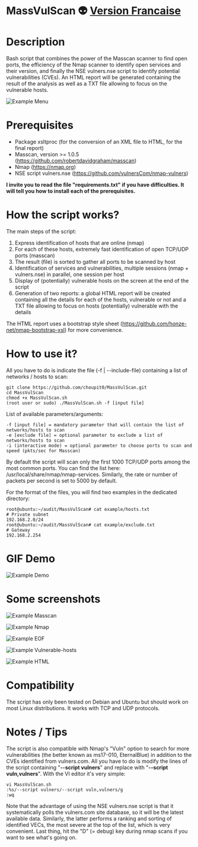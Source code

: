 # MassVulScan :alien: [Version Francaise](https://github.com/choupit0/MassVulScan/blob/master/README.md)
# Description
Bash script that combines the power of the Masscan scanner to find open ports, the efficiency of the Nmap scanner to identify open services and their version, and finally the NSE vulners.nse script to identify potential vulnerabilities (CVEs). An HTML report will be generated containing the result of the analysis as well as a TXT file allowing to focus on the vulnerable hosts.

![Example Menu](screenshots/Menu.PNG)

# Prerequisites
- Package xsltproc (for the conversion of an XML file to HTML, for the final report)
- Masscan, version >= 1.0.5 (https://github.com/robertdavidgraham/masscan)
- Nmap (https://nmap.org)
- NSE script vulners.nse (https://github.com/vulnersCom/nmap-vulners)

**I invite you to read the file "requirements.txt" if you have difficulties. It will tell you how to install each of the prerequisites.**
# How the script works?
The main steps of the script:
1) Express identification of hosts that are online (nmap)
2) For each of these hosts, extremely fast identification of open TCP/UDP ports (masscan)
3) The result (file) is sorted to gather all ports to be scanned by host
4) Identification of services and vulnerabilities, multiple sessions (nmap + vulners.nse) in parallel, one session per host
5) Display of (potentially) vulnerable hosts on the screen at the end of the script
6) Generation of two reports: a global HTML report will be created containing all the details for each of the hosts, vulnerable or not and a TXT file allowing to focus on hosts (potentially) vulnerable with the details

The HTML report uses a bootstrap style sheet (https://github.com/honze-net/nmap-bootstrap-xsl) for more convenience.
# How to use it?
All you have to do is indicate the file (-f | --include-file) containing a list of networks / hosts to scan:
```
git clone https://github.com/choupit0/MassVulScan.git
cd MassVulScan
chmod +x MassVulScan.sh
(root user or sudo) ./MassVulScan.sh -f [input file]
```
List of available parameters/arguments:
```
-f [input file] = mandatory parameter that will contain the list of networks/hosts to scan
-e [exclude file] = optional parameter to exclude a list of networks/hosts to scan
-i (interactive mode) = optional parameter to choose ports to scan and speed (pkts/sec for Masscan)
```
By default the script will scan only the first 1000 TCP/UDP ports among the most common ports. You can find the list here: /usr/local/share/nmap/nmap-services. Similarly, the rate or number of packets per second is set to 5000 by default.

For the format of the files, you will find two examples in the dedicated directory:
```
root@ubuntu:~/audit/MassVulScan# cat example/hosts.txt
# Private subnet
192.168.2.0/24
root@ubuntu:~/audit/MassVulScan# cat example/exclude.txt
# Gateway
192.168.2.254
```
# GIF Demo
![Example Demo](demo/MassVulScan_Demo.gif)
# Some screenshots
![Example Masscan](screenshots/Masscan.PNG)

![Example Nmap](screenshots/Nmap.PNG)

![Example EOF](screenshots/End-of-script.PNG)

![Example Vulnerable-hosts](screenshots/Ex-vulnerable-host-found.PNG)

![Example HTML](screenshots/HTML.PNG)
# Compatibility
The script has only been tested on Debian and Ubuntu but should work on most Linux distributions. It works with TCP and UDP protocols.
# Notes / Tips
The script is also compatible with Nmap's "Vuln" option to search for more vulnerabilities (the better known as ms17-010, EternalBlue) in addition to the CVEs identified from vulners.com. All you have to do is modify the lines of the script containing "**--script vulners**" and replace with "**--script vuln,vulners**".
With the VI editor it's very simple:
```
vi MassVulScan.sh
:%s/--script vulners/--script vuln,vulners/g
:wq
```
Note that the advantage of using the NSE vulners.nse script is that it systematically polls the vulners.com site database, so it will be the latest available data. Similarly, the latter performs a ranking and sorting of identified VECs, the most severe at the top of the list, which is very convenient.
Last thing, hit the "D" (= debug) key during nmap scans if you want to see what's going on.
